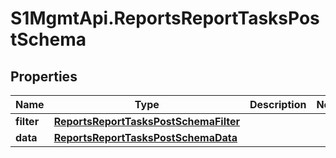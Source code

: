 # S1MgmtApi.ReportsReportTasksPostSchema

## Properties
Name | Type | Description | Notes
------------ | ------------- | ------------- | -------------
**filter** | [**ReportsReportTasksPostSchemaFilter**](ReportsReportTasksPostSchemaFilter.md) |  | 
**data** | [**ReportsReportTasksPostSchemaData**](ReportsReportTasksPostSchemaData.md) |  | 


